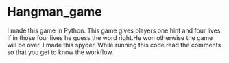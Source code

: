# Hangman_game
I made this game in Python. This game gives players one hint and four lives. If in those four lives he guess the word right.He won otherwise the game will be over. 
I made this spyder. While running this code read the comments so that you get to know the workflow.


